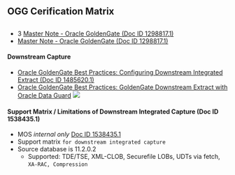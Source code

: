
## OGG Cerification Matrix
##
* 3 [	Master Note - Oracle GoldenGate (Doc ID 1298817.1)](https://support.oracle.com/epmos/faces/DocumentDisplay?_afrLoop=249443997853047&id=1298817.1&_afrWindowMode=0&_adf.ctrl-state=kxzrivmtt_200#aref_section23)
* [	Master Note - Oracle GoldenGate (Doc ID 1298817.1)](https://support.oracle.com/epmos/faces/DocumentDisplay?_afrLoop=249443997853047&id=1298817.1&_afrWindowMode=0&_adf.ctrl-state=kxzrivmtt_200#aref_section23)
#### Downstream Capture
* [Oracle GoldenGate Best Practices: Configuring Downstream Integrated Extract (Doc ID 1485620.1)](https://support.oracle.com/epmos/faces/DocumentDisplay?_afrLoop=244631341511772&id=1485620.1&_afrWindowMode=0&_adf.ctrl-state=kxzrivmtt_4)
* [Oracle GoldenGate Best Practices: GoldenGate Downstream Extract with Oracle Data Guard](https://www.ateam-oracle.com/oracle-goldengate-best-practice-goldengate-downstream-extract-with-oracle-data-guard)
![](https://www.atcfiles.com/wp-content/uploads/2013/04/Downstream_capture_new.jpg)
#### Support Matrix / Limitations of **Downstream Integrated Capture** (Doc ID 1538435.1)
* MOS *internal only*  [Doc ID 1538435.1](https://mosemp.us.oracle.com/epmos/faces/DocumentDisplay?_afrLoop=334653969721873&id=1538435.1&displayIndex=1&_afrWindowMode=0&_adf.ctrl-state=1490ahevib_155)
* Support matrix ``for downstream integrated capture`` 
* Source database is 11.2.0.2
  * Supported: TDE/TSE, XML-CLOB, Securefile LOBs, UDTs via fetch,  ``XA-RAC, Compression``
